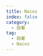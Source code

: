 ```yaml
---
title: Nacos
index: false
category:
  - 部署
tag:
  - 部署
  - Nacos
---
```


<!-- @include: ../start/单机版Nacos启动.md#base -->

